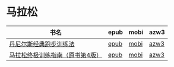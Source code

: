 # 马拉松

| 书名 | epub | mobi | azw3 |
| --- | --- | --- | --- |
| [丹尼尔斯经典跑步训练法](http://ct.dalanmei.com/f/31084289-571735454-2bd5a5) | [epub](http://ct.dalanmei.com/f/31084289-571735454-2bd5a5) | [mobi](http://ct.dalanmei.com/f/31084289-571584539-d8349c) | [azw3](http://ct.dalanmei.com/f/31084289-571853218-212857) |
| [马拉松终极训练指南（原书第4版）](http://ct.dalanmei.com/f/31084289-571781079-b8a2a7) | [epub](http://ct.dalanmei.com/f/31084289-571781079-b8a2a7) | [mobi](http://ct.dalanmei.com/f/31084289-571526246-27647c) | [azw3](http://ct.dalanmei.com/f/31084289-571880906-344266) |
